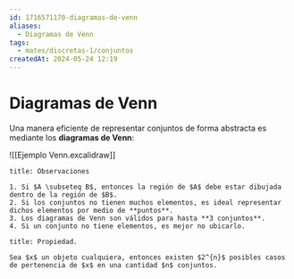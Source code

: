 ```yaml
---
id: 1716571170-diagramas-de-venn
aliases:
  - Diagramas de Venn
tags:
  - mates/discretas-1/conjuntos
createdAt: 2024-05-24 12:19
---
```


# Diagramas de Venn

Una manera eficiente de representar conjuntos de forma abstracta es mediante los **diagramas de Venn**:

![[Ejemplo Venn.excalidraw]]

```ad-note
title: Observaciones

1. Si $A \subseteq B$, entonces la región de $A$ debe estar dibujada dentro de la región de $B$.
2. Si los conjuntos no tienen muchos elementos, es ideal representar dichos elementos por medio de **puntos**.
3. Los diagramas de Venn son válidos para hasta **3 conjuntos**.
4. Si un conjunto no tiene elementos, es mejor no ubicarlo.

```

```ad-proposition
title: Propiedad.

Sea $x$ un objeto cualquiera, entonces existen $2^{n}$ posibles casos de pertenencia de $x$ en una cantidad $n$ conjuntos.

```
